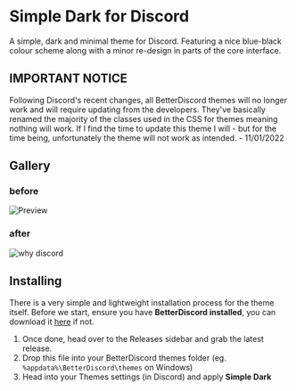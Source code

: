 # Simple Dark for Discord

A simple, dark and minimal theme for Discord. Featuring a nice blue-black colour scheme along with a minor re-design in parts of the core interface.

## IMPORTANT NOTICE

Following Discord's recent changes, all BetterDiscord themes will no longer work and will require updating from the developers. They've basically renamed the majority of the classes used in the CSS for themes meaning nothing will work. If I find the time to update this theme I will - but for the time being, unfortunately the theme will not work as intended. - 11/01/2022

## Gallery

### before
![Preview](https://i.imgur.com/Wm01n0r.png)

### after
![why discord](https://plexion.s-ul.eu/Gc31zEiz)

## Installing

There is a very simple and lightweight installation process for the theme itself. Before we start, ensure you have **BetterDiscord installed**, you can download it [here](https://betterdiscord.app/) if not. 

1. Once done, head over to the Releases sidebar and grab the latest release.
2. Drop this file into your BetterDiscord themes folder (eg. `%appdata%\BetterDiscord\themes` on Windows)
3. Head into your Themes settings (in Discord) and apply **Simple Dark**

